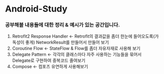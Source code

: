 # Android-Study
### 공부해볼 내용들에 대한 정리 & 예시가 있는 공간입니다.
1. Retrofit2 Response Handler <- Retrofit의 결과값을 좀더 한눈에 들어오도록(가독성이 좋게) NetworkResult를 만들어서 만들어 보기
2. Coroutine Flow <- StateFlow & Flow를 좀더 자유자재로 사용해 보기
3. Delegate Pattern <- 각각의 클래스마다 자주 사용하는 기능들을 묶어서 Delegate로 구현하여 중복코드 줄여보기
4. Compose <- 컴포즈 유연하게 사용해보기
